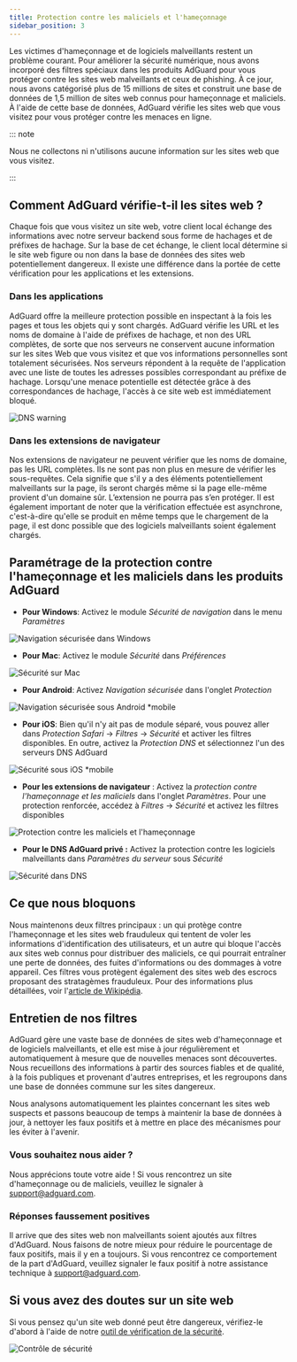 ```yaml
---
title: Protection contre les maliciels et l'hameçonnage
sidebar_position: 3
---
```


Les victimes d'hameçonnage et de logiciels malveillants restent un problème courant. Pour améliorer la sécurité numérique, nous avons incorporé des filtres spéciaux dans les produits AdGuard pour vous protéger contre les sites web malveillants et ceux de phishing. À ce jour, nous avons catégorisé plus de 15 millions de sites et construit une base de données de 1,5 million de sites web connus pour hameçonnage et maliciels. À l'aide de cette base de données, AdGuard vérifie les sites web que vous visitez pour vous protéger contre les menaces en ligne.

::: note

Nous ne collectons ni n'utilisons aucune information sur les sites web que vous visitez.

:::

## Comment AdGuard vérifie-t-il les sites web ?​

Chaque fois que vous visitez un site web, votre client local échange des informations avec notre serveur backend sous forme de hachages et de préfixes de hachage. Sur la base de cet échange, le client local détermine si le site web figure ou non dans la base de données des sites web potentiellement dangereux. Il existe une différence dans la portée de cette vérification pour les applications et les extensions.

### Dans les applications

AdGuard offre la meilleure protection possible en inspectant à la fois les pages et tous les objets qui y sont chargés. AdGuard vérifie les URL et les noms de domaine à l'aide de préfixes de hachage, et non des URL complètes, de sorte que nos serveurs ne conservent aucune information sur les sites Web que vous visitez et que vos informations personnelles sont totalement sécurisées. Nos serveurs répondent à la requête de l'application avec une liste de toutes les adresses possibles correspondant au préfixe de hachage. Lorsqu'une menace potentielle est détectée grâce à des correspondances de hachage, l'accès à ce site web est immédiatement bloqué.

![DNS warning](https://cdn.adtidy.org/content/kb/ad_blocker/general/bs_diana.png)

### Dans les extensions de navigateur

Nos extensions de navigateur ne peuvent vérifier que les noms de domaine, pas les URL complètes. Ils ne sont pas non plus en mesure de vérifier les sous-requêtes. Cela signifie que s'il y a des éléments potentiellement malveillants sur la page, ils seront chargés même si la page elle-même provient d'un domaine sûr. L’extension ne pourra pas s’en protéger. Il est également important de noter que la vérification effectuée est asynchrone, c'est-à-dire qu'elle se produit en même temps que le chargement de la page, il est donc possible que des logiciels malveillants soient également chargés.

## Paramétrage de la protection contre l'hameçonnage et les maliciels dans les produits AdGuard

- **Pour Windows**: Activez le module *Sécurité de navigation* dans le menu *Paramètres*

![Navigation sécurisée dans Windows](https://cdn.adtidy.org/content/kb/ad_blocker/general/windows.png)

- **Pour Mac**: Activez le module *Sécurité* dans *Préférences*

![Sécurité sur Mac](https://cdn.adtidy.org/content/kb/ad_blocker/general/bs_mac.png)

- **Pour Android**: Activez *Navigation sécurisée* dans l'onglet *Protection*

![Navigation sécurisée sous Android *mobile](https://cdn.adtidy.org/content/kb/ad_blocker/general/bs_android.png)

- **Pour iOS**: Bien qu'il n'y ait pas de module séparé, vous pouvez aller dans *Protection Safari* → *Filtres* → *Sécurité* et activer les filtres disponibles. En outre, activez la *Protection DNS* et sélectionnez l'un des serveurs DNS AdGuard

![Sécurité sous iOS *mobile](https://cdn.adtidy.org/content/kb/ad_blocker/general/bs_ios.jpg)

- **Pour les extensions de navigateur** : Activez la *protection contre l'hameçonnage et les maliciels* dans l'onglet *Paramètres*. Pour une protection renforcée, accédez à *Filtres* → *Sécurité* et activez les filtres disponibles

![Protection contre les maliciels et l'hameçonnage](https://cdn.adtidy.org/content/kb/ad_blocker/general/extension_protection.png)

- **Pour le DNS AdGuard privé :** Activez la protection contre les logiciels malveillants dans *Paramètres du serveur* sous *Sécurité*

![Sécurité dans DNS](https://cdn.adtidy.org/content/kb/ad_blocker/general/bs_dns.png)

## Ce que nous bloquons

Nous maintenons deux filtres principaux : un qui protège contre l'hameçonnage et les sites web frauduleux qui tentent de voler les informations d'identification des utilisateurs, et un autre qui bloque l'accès aux sites web connus pour distribuer des maliciels, ce qui pourrait entraîner une perte de données, des fuites d'informations ou des dommages à votre appareil. Ces filtres vous protègent également des sites web des escrocs proposant des stratagèmes frauduleux. Pour des informations plus détaillées, voir l'[article de Wikipédia](https://en.wikipedia.org/wiki/Phishing).

## Entretien de nos filtres

AdGuard gère une vaste base de données de sites web d'hameçonnage et de logiciels malveillants, et elle est mise à jour régulièrement et automatiquement à mesure que de nouvelles menaces sont découvertes. Nous recueillons des informations à partir des sources fiables et de qualité, à la fois publiques et provenant d'autres entreprises, et les regroupons dans une base de données commune sur les sites dangereux.

Nous analysons automatiquement les plaintes concernant les sites web suspects et passons beaucoup de temps à maintenir la base de données à jour, à nettoyer les faux positifs et à mettre en place des mécanismes pour les éviter à l'avenir.

### Vous souhaitez nous aider ?

Nous apprécions toute votre aide ! Si vous rencontrez un site d'hameçonnage ou de maliciels, veuillez le signaler à <support@adguard.com>.

### Réponses faussement positives

Il arrive que des sites web non malveillants soient ajoutés aux filtres d'AdGuard. Nous faisons de notre mieux pour réduire le pourcentage de faux positifs, mais il y en a toujours. Si vous rencontrez ce comportement de la part d'AdGuard, veuillez signaler le faux positif à notre assistance technique à <support@adguard.com>.

## Si vous avez des doutes sur un site web

Si vous pensez qu'un site web donné peut être dangereux, vérifiez-le d'abord à l'aide de notre [outil de vérification de la sécurité](https://reports.adguard.com/welcome.html).

![Contrôle de sécurité](https://cdn.adtidy.org/content/kb/ad_blocker/general/site_warning.png)
